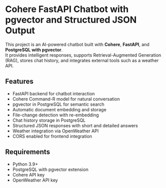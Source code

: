 # Cohere FastAPI Chatbot with pgvector and Structured JSON Output

This project is an AI-powered chatbot built with **Cohere**, **FastAPI**, and **PostgreSQL with pgvector**.  
It provides intelligent responses, supports Retrieval-Augmented Generation (RAG), stores chat history, and integrates external tools such as a weather API.

## Features
- FastAPI backend for chatbot interaction
- Cohere Command-R model for natural conversation
- pgvector in PostgreSQL for semantic search
- Automatic document embedding and storage
- File-change detection with re-embedding
- Chat history storage in PostgreSQL
- Structured JSON responses with short and detailed answers
- Weather integration via OpenWeather API
- CORS enabled for frontend integration

## Requirements
- Python 3.9+
- PostgreSQL with pgvector extension
- Cohere API key
- OpenWeather API key
